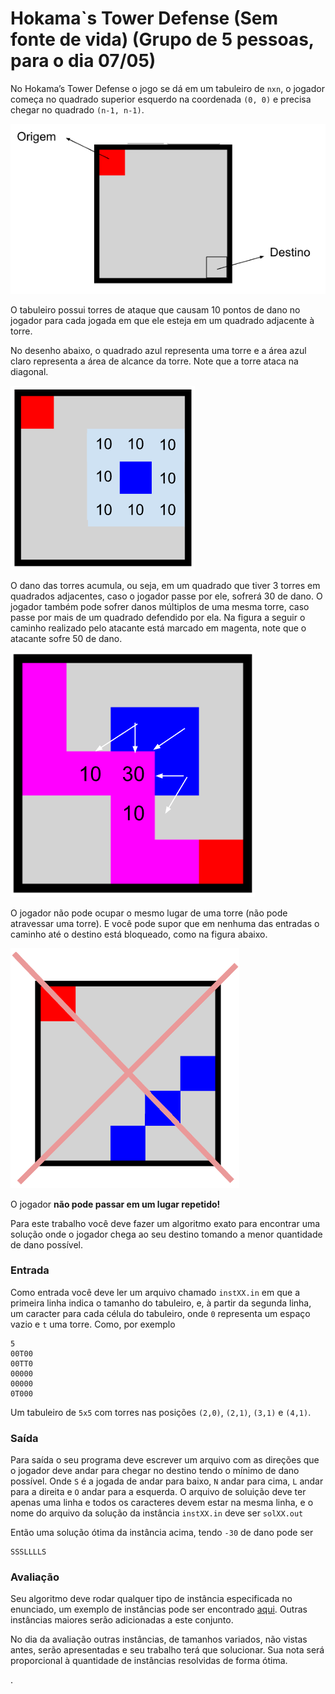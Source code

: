 # Hokama`s Tower Defense (Sem fonte de vida) (Grupo de 5 pessoas, para o dia 07/05)

No Hokama’s Tower Defense o jogo se dá em um tabuleiro de `nxn`, o jogador começa no quadrado superior esquerdo na coordenada `(0, 0)` e precisa chegar no quadrado `(n-1, n-1)`.

![tabuleiro inicio](hok_area00.png)

O tabuleiro possui torres de ataque que causam 10 pontos de dano no jogador para cada jogada em que ele esteja em um quadrado adjacente à torre.

No desenho abaixo, o quadrado azul representa uma torre e a área azul claro representa a área de alcance da torre. Note que a torre ataca na diagonal.

![tabuleiro inicio](hok_area01.png)

O dano das torres acumula, ou seja, em um quadrado que tiver 3 torres em quadrados adjacentes, caso o jogador passe por ele, sofrerá 30 de dano. O jogador também pode sofrer danos múltiplos de uma mesma torre, caso passe por mais de um quadrado defendido por ela. Na figura a seguir o caminho realizado pelo atacante está marcado em magenta, note que o atacante sofre 50 de dano.

![tabuleiro inicio](hok_area02.png)

O jogador não pode ocupar o mesmo lugar de uma torre (não pode atravessar uma torre). E você pode supor que em nenhuma das entradas o caminho até o destino está bloqueado, como na figura abaixo.


![tabuleiro inicio](hok_area03.png)

O jogador **não pode passar em um lugar repetido!**

Para este trabalho você deve fazer um algoritmo exato para encontrar uma solução onde o jogador chega ao seu destino tomando a menor quantidade de dano possível.

### Entrada

Como entrada você deve ler um arquivo chamado `instXX.in` em que a primeira linha indica o tamanho do tabuleiro, e, à partir da segunda linha, um caracter para cada célula do tabuleiro, onde `0` representa um espaço vazio e `t` uma torre. Como, por exemplo


``` plain
5
00T00
00TT0
00000
00000
0T000
```

Um tabuleiro de `5x5` com torres nas posições `(2,0)`, `(2,1)`, `(3,1)` e `(4,1)`.


### Saída

Para saída o seu programa deve escrever um arquivo com as direções que o jogador deve andar para chegar no destino tendo o mínimo de dano possível. Onde `S` é a jogada de andar para baixo, `N` andar para cima, `L` andar para a direita e `O` andar para a esquerda. O arquivo de soluição deve ter apenas uma linha e todos os caracteres devem estar na mesma linha, e o nome do arquivo da solução da instância `instXX.in` deve ser `solXX.out`

Então uma solução ótima da instância acima, tendo `-30` de dano pode ser


``` plain
SSSLLLLS
```

### Avaliação

Seu algoritmo deve rodar qualquer tipo de instância especificada no enunciado, um exemplo de instâncias pode ser encontrado [aqui](https://github.com/viniciusdenovaes/viniciusdenovaes.github.io/tree/master/aulas/unip/20241/ia_files/trabalho/hokya/insts). Outras instâncias maiores serão adicionadas a este conjunto.

No dia da avaliação outras instâncias, de tamanhos variados, não vistas antes, serão apresentadas e seu trabalho terá que solucionar. Sua nota será proporcional à quantidade de instâncias resolvidas de forma ótima.


.
